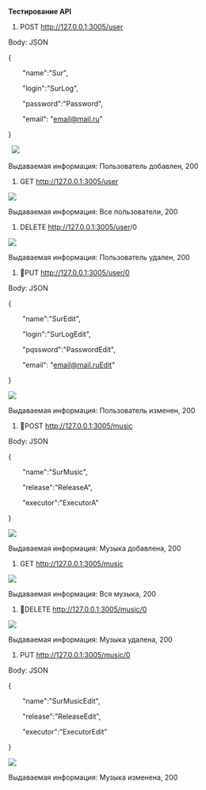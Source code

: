 **Тестирование API**

1. POST <http://127.0.0.1:3005/user>

Body: JSON

{

`    `"name":"Sur",

`    `"login":"SurLog",

`    `"password":"Password",

`    `"email": "email@mail.ru"

}

` `![](Aspose.Words.1c2f0b59-7c44-4afd-8a8b-32f6a223fc7e.001.png)

Выдаваемая информация: Пользователь добавлен, 200

1. GET <http://127.0.0.1:3005/user>

![](Aspose.Words.1c2f0b59-7c44-4afd-8a8b-32f6a223fc7e.002.png)

Выдаваемая информация: Все пользователи, 200

1. DELETE <http://127.0.0.1:3005/user>/0

![](Aspose.Words.1c2f0b59-7c44-4afd-8a8b-32f6a223fc7e.003.png)

Выдаваемая информация: Пользователь удален, 200

1. PUT <http://127.0.0.1:3005/user/0>

Body: JSON

{

`    `"name":"SurEdit",

`    `"login":"SurLogEdit",

`    `"pqssword":"PasswordEdit",

`    `"email": "email@mail.ruEdit"

}

![](Aspose.Words.1c2f0b59-7c44-4afd-8a8b-32f6a223fc7e.004.png)

Выдаваемая информация: Пользователь изменен, 200

1. POST <http://127.0.0.1:3005/music>

Body: JSON

{

`    `"name":"SurMusic",

`    `"release":"ReleaseA",

`    `"executor":"ExecutorA"

}

![](Aspose.Words.1c2f0b59-7c44-4afd-8a8b-32f6a223fc7e.005.png)

Выдаваемая информация: Музыка добавлена, 200

1. GET <http://127.0.0.1:3005/music>

![](Aspose.Words.1c2f0b59-7c44-4afd-8a8b-32f6a223fc7e.006.png)

Выдаваемая информация: Вся музыка, 200

1. DELETE <http://127.0.0.1:3005/music/0>

![](Aspose.Words.1c2f0b59-7c44-4afd-8a8b-32f6a223fc7e.007.png)

Выдаваемая информация: Музыка удалена, 200

1. PUT <http://127.0.0.1:3005/music/0>

Body: JSON

{

`    `"name":"SurMusicEdit",

`    `"release":"ReleaseEdit",

`    `"executor":"ExecutorEdit"

}

![](Aspose.Words.1c2f0b59-7c44-4afd-8a8b-32f6a223fc7e.008.png)

Выдаваемая информация: Музыка изменена, 200




